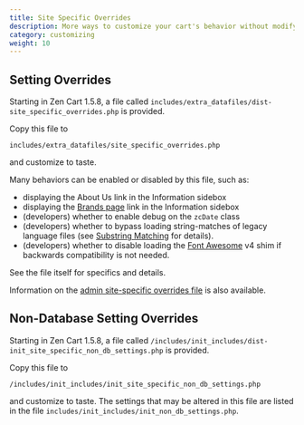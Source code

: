 ```yaml
---
title: Site Specific Overrides 
description: More ways to customize your cart's behavior without modifying core files
category: customizing
weight: 10
---
```


## Setting Overrides 

Starting in Zen Cart 1.5.8, a file called `includes/extra_datafiles/dist-site_specific_overrides.php` is provided.  

Copy this file to 

`includes/extra_datafiles/site_specific_overrides.php`

and customize to taste. 

Many behaviors can be enabled or disabled by this file, such as:

- displaying the About Us link in the Information sidebox
- displaying the [Brands page](/user/storefront_pages/brands/) link in the Information sidebox 
- (developers) whether to enable debug on the `zcDate` class
- (developers) whether to bypass loading string-matches of legacy language files (see [Substring Matching](/dev/code/158_order_language_files/) for details).
- (developers) whether to disable loading the [Font Awesome](/user/template/font_awesome/) v4 shim if backwards compatibility is not needed.

See the file itself for specifics and details.

Information on the [admin site-specific overrides file](/user/admin/site_specific_overrides/) is also available. 

## Non-Database Setting Overrides 

Starting in Zen Cart 1.5.8, a file called `/includes/init_includes/dist-init_site_specific_non_db_settings.php` is provided.  

Copy this file to 

`/includes/init_includes/init_site_specific_non_db_settings.php`

and customize to taste. The settings that may be altered in this file are  listed in the file `includes/init_includes/init_non_db_settings.php`.


